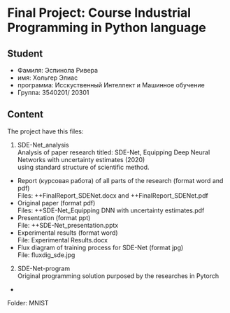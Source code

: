 # Final Project: Course Industrial Programming in Python language  

## Student  

* Фамиля: Эспинола Ривера  
* имя: Хольгер Элиас  
* программа: Исскуственный Интеллект и Машинное обучение  
* Группа: 3540201/ 20301  

## Content  

The project have this files:  

1. SDE-Net_analysis  
Analysis of paper research titled: SDE-Net, Equipping Deep Neural Networks with uncertainty estimates (2020)  
using standard structure of scientific method.  

* Report (курсовая работа) of all parts of the research (format word and pdf)  
Files: ++FinalReport_SDENet.docx and ++FinalReport_SDENet.pdf  
* Original paper (format pdf)  
Files: ++SDE-Net_Equipping DNN with uncertainty estimates.pdf  
* Presentation (format ppt)  
File: ++SDE-Net_presentation.pptx  
* Experimental results (format word)  
File: Experimental Results.docx  
* Flux diagram of training process for SDE-Net (format jpg)  
File: fluxdig_sde.jpg  

2. SDE-Net-program  
Original programming solution purposed by the researches in Pytorch  

* 
Folder: MNIST

